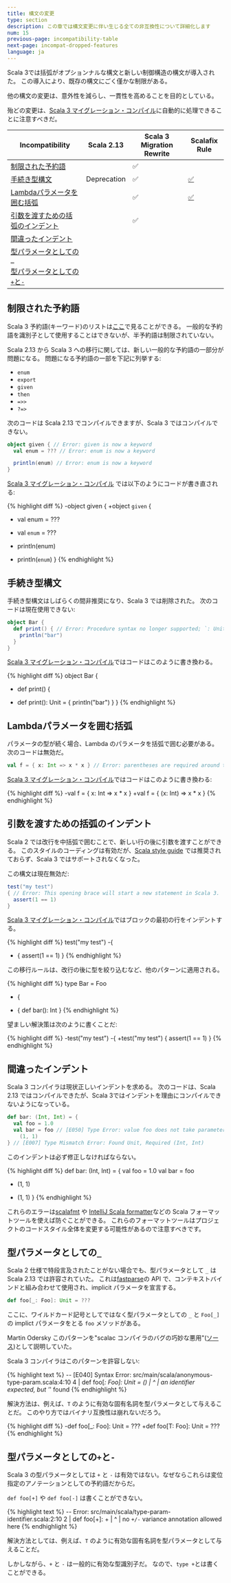 ```yaml
---
title: 構文の変更
type: section
description: この章では構文変更に伴い生じる全ての非互換性について詳細化します
num: 15
previous-page: incompatibility-table
next-page: incompat-dropped-features
language: ja
---
```


Scala 3では括弧がオプションナルな構文と新しい制御構造の構文が導入された。
この導入により、既存の構文にごく僅かな制限がある。

他の構文の変更は、意外性を減らし、一貫性を高めることを目的としている。

殆どの変更は、[Scala 3 マイグレーション・コンパイル](tooling-migration-mode.html)に自動的に処理できることに注意すべきだ。

|Incompatibility|Scala 2.13|Scala 3 Migration Rewrite|Scalafix Rule|
|--- |--- |--- |--- |
|[制限された予約語](#制限された予約語)||✅||
|[手続き型構文](#手続き型構文)|Deprecation|✅|[✅](https://scalacenter.github.io/scalafix/docs/rules/ProcedureSyntax.html)|
|[Lambdaパラメータを囲む括弧](#lambdaパラメータを囲む括弧)||✅|[✅](https://github.com/ohze/scala-rewrites/tree/dotty/#fixscala213parensaroundlambda)|
|[引数を渡すための括弧のインデント](#引数を渡すための括弧のインデント)||✅||
|[間違ったインデント](#間違ったインデント)||||
|[型パラメータとしての`_`](#型パラメータとしての_)||||
|[型パラメータとしての`+`と`-`](#型パラメータとしてのと-)||||

## 制限された予約語

Scala 3 予約語(キーワード)のリストは[ここ](https://dotty.epfl.ch/docs/internals/syntax.html#keywords)で見ることができる。
一般的な予約語を識別子として使用することはできないが、半予約語は制限されていない。

Scala 2.13 から Scala 3 への移行に関しては、新しい一般的な予約語の一部分が問題になる。
問題になる予約語の一部を下記に列挙する:

- `enum`
- `export`
- `given`
- `then`
- `=>>`
- `?=>`

次のコードは Scala 2.13 でコンパイルできますが、Scala 3 ではコンパイルできない。

```scala
object given { // Error: given is now a keyword
  val enum = ??? // Error: enum is now a keyword

  println(enum) // Error: enum is now a keyword
}
```

[Scala 3 マイグレーション・コンパイル](tooling-migration-mode.html) では以下のようにコードが書き直される:

{% highlight diff %}
-object given {
+object `given` {
-  val enum = ???
+  val `enum` = ???

-  println(enum)
+  println(`enum`)
}
{% endhighlight %}

## 手続き型構文

手続き型構文はしばらくの間非推奨になり、Scala 3 では削除された。
次のコードは現在使用できない:

```scala
object Bar {
  def print() { // Error: Procedure syntax no longer supported; `: Unit =` should be inserted here
    println("bar")
  }
}
```

[Scala 3 マイグレーション・コンパイル](tooling-migration-mode.html)ではコードはこのように書き換わる。

{% highlight diff %}
object Bar {
-  def print() {
+  def print(): Unit = {
    println("bar")
  }
}
{% endhighlight %}

## Lambdaパラメータを囲む括弧

パラメータの型が続く場合、Lambda のパラメータを括弧で囲む必要がある。
次のコードは無効だ。

```scala
val f = { x: Int => x * x } // Error: parentheses are required around the parameter of a lambda
```

[Scala 3 マイグレーション・コンパイル](tooling-migration-mode.html)ではコードはこのように書き換わる:

{% highlight diff %}
-val f = { x: Int => x * x }
+val f = { (x: Int) => x * x }
{% endhighlight %}

## 引数を渡すための括弧のインデント

Scala 2 では改行を中括弧で囲むことで、新しい行の後に引数を渡すことができる。
このスタイルのコーディングは有効だが、[Scala style guide](https://docs.scala-lang.org/style) では推奨されておらず、Scala 3 ではサポートされなくなった。

この構文は現在無効だ:
```scala
test("my test")
{ // Error: This opening brace will start a new statement in Scala 3.
  assert(1 == 1)
}
```

[Scala 3 マイグレーション・コンパイル](tooling-migration-mode.html)ではブロックの最初の行をインデントする。

{% highlight diff %}
test("my test")
-{
+  {
  assert(1 == 1)
}
{% endhighlight %}

この移行ルールは、改行の後に型を絞り込むなど、他のパターンに適用される。

{% highlight diff %}
type Bar = Foo
- {
+   {
  def bar(): Int
}
{% endhighlight %}

望ましい解決策は次のように書くことだ:

{% highlight diff %}
-test("my test")
-{
+test("my test") {
  assert(1 == 1)
}
{% endhighlight %}

## 間違ったインデント

Scala 3 コンパイラは現状正しいインデントを求める。
次のコードは、Scala 2.13 ではコンパイルできたが、Scala 3ではインデントを理由にコンパイルできないようになっている。

```scala
def bar: (Int, Int) = {
  val foo = 1.0
  val bar = foo // [E050] Type Error: value foo does not take parameters
    (1, 1)
} // [E007] Type Mismatch Error: Found Unit, Required (Int, Int)
```

このインデントは必ず修正しなければならない。

{% highlight diff %}
def bar: (Int, Int) = {
  val foo = 1.0
  val bar = foo
-    (1, 1)
+  (1, 1)
}
{% endhighlight %}

これらのエラーは[scalafmt](https://scalameta.org/scalafmt/) や [IntelliJ Scala formatter](https://www.jetbrains.com/help/idea/reformat-and-rearrange-code.html)などの Scala フォーマットツールを使えば防ぐことができる。
これらのフォーマットツールはプロジェクトのコードスタイル全体を変更する可能性があるので注意すべきです。

## 型パラメータとしての`_`

Scala 2 仕様で特段言及されたことがない場合でも、型パラメータとして `_` は Scala 2.13 では許容されていた。
これは[fastparse](https://index.scala-lang.org/lihaoyi/fastparse)の API で、コンテキストバインドと組み合わせて使用され、implicit パラメータを宣言する。


```scala
def foo[_: Foo]: Unit = ???
```

ここに、ワイルドカード記号としてではなく型パラメータとしての `_` と `Foo[_]` の implict パラメータをとる `foo` メソッドがある。

Martin Odersky このパターンを"scalac コンパイラのバグの巧妙な悪用"([ソース](https://www.reddit.com/r/scala/comments/fczcvo/mysterious_context_bounds_in_fastparse_2/fjecokn/))として説明していた。

Scala 3 コンパイラはこのパターンを許容しない: 

{% highlight text %}
-- [E040] Syntax Error: src/main/scala/anonymous-type-param.scala:4:10
4 |  def foo[_: Foo]: Unit = ()
  |          ^
  |          an identifier expected, but '_' found
{% endhighlight %}

解決方法は、例えば、`T` のように有効な固有名詞を型パラメータとして与えることだ。
このやり方ではバイナリ互換性は崩れないだろう。

{% highlight diff %}
-def foo[_: Foo]: Unit = ???
+def foo[T: Foo]: Unit = ???
{% endhighlight %}

## 型パラメータとしての`+`と`-`

Scala 3 の型パラメータとしては `+` と `-` は有効ではない。なぜならこれらは変位指定のアノテーションとしての予約語だからだ。

`def foo[+]` や `def foo[-]` は書くことができない。

{% highlight text %}
-- Error: src/main/scala/type-param-identifier.scala:2:10 
2 |  def foo[+]: +
  |          ^
  |          no `+/-` variance annotation allowed here
{% endhighlight %}

解決方法としては、例えば、`T` のように有効な固有名詞を型パラメータとして与えることだ。

しかしながら、`+` と `-` は一般的に有効な型識別子だ。
なので、`type +`とは書くことができる。

